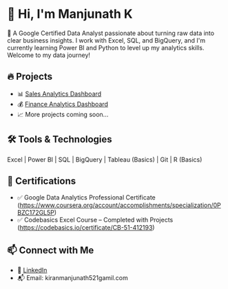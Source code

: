 # 👋 Hi, I'm Manjunath K
🎯 A Google Certified Data Analyst passionate about turning raw data into clear business insights. I work with Excel, SQL, and BigQuery, and I'm currently learning Power BI and Python to level up my analytics skills. Welcome to my data journey!

## 🔥 Projects
- 📊 [Sales Analytics Dashboard](https://github.com/Manjunath-K-1999/Excel-Sales-Analytics/blob/main/Customer_Performance_Report.pdf)
- 💰 [Finance Analytics Dashboard](https://github.com/Manjunath-K-1999/Excel-Finance-Analytics/blob/main/P%20%26%20L%20Statement%20by%20Fiscal%20Year.pdf)
- 📈 More projects coming soon...

## 🛠️ Tools & Technologies
Excel | Power BI | SQL | BigQuery | Tableau (Basics) | Git | R (Basics)

## 📜 Certifications
- ✅ Google Data Analytics Professional Certificate (https://www.coursera.org/account/accomplishments/specialization/0PBZC172GL5P)
- ✅ Codebasics Excel Course – Completed with Projects (https://codebasics.io/certificate/CB-51-412193)

## 📫 Connect with Me
- 💼 [LinkedIn](https://www.linkedin.com/in/manjunath1999/)
- 📬 Email: kiranmanjunath521gamil.com


<!--
**Manjunath-K-1999/Manjunath-k-1999** is a ✨ _special_ ✨ repository because its `README.md` (this file) appears on your GitHub profile.

Here are some ideas to get you started:

- 🔭 I’m currently working on ...
- 🌱 I’m currently learning ...
- 👯 I’m looking to collaborate on ...
- 🤔 I’m looking for help with ...
- 💬 Ask me about ...
- 📫 How to reach me: ...
- 😄 Pronouns: ...
- ⚡ Fun fact: ...
-->
